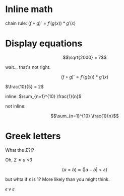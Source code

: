 # Inline math

chain rule: $(f \circ g)' = f'(g(x)) * g'(x)$ 

# Display equations

$$\sqrt{2000} = 7$$

wait... that's not right.

$$(f \circ g)\prime = f\prime(g(x)) * g\prime(x)$$

$\frac{10}{5} = 2$

inline: $\sum_{n=1}^{10} \frac{1}{n}$

not inline:

$$\sum_{n=1}^{10} \frac{1}{n}$$

# Greek letters

What the $\Sigma$?!?

Oh, $\Sigma \approx u$ <3

$$(a=b)\approx(|a-b|<\varepsilon)$$

but whta if $\varepsilon$ is 1? More likely than you might think.

$\epsilon$ v $\varepsilon$

